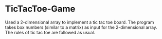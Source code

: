 # TicTacToe-Game
Used a 2-dimensional array to implement a tic tac toe board. 
The program takes box numbers (similar to a matrix) as input for the 2-dimensional array. The rules of tic tac toe are followed as usual.
